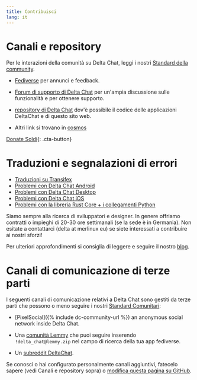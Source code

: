 ```yaml
---
title: Contribuisci
lang: it
---
```


# Canali e repository

Per le interazioni della comunità su Delta Chat, leggi i nostri [Standard della community](community-standards).

- [Fediverse](https://chaos.social/web/@delta) per annunci e feedback.

- [Forum di supporto di Delta Chat](https://support.delta.chat) per un'ampia
 discussione sulle funzionalità e per ottenere supporto.

- [repository di Delta Chat](https://github.com/deltachat/) dov'è possibile
il codice delle applicazioni DeltaChat e di questo sito web.

- Altri link si trovano in [cosmos](https://cosmos.delta.chat)

[Donate Soldi](donate){: .cta-button}

# Traduzioni e segnalazioni di errori

- [Traduzioni su Transifex](https://explore.transifex.com/delta-chat/)
- [Problemi con Delta Chat Android](https://github.com/deltachat/deltachat-android/issues)
- [Problemi con Delta Chat Desktop](https://github.com/deltachat/deltachat-desktop/issues)
- [Problemi con Delta Chat iOS](https://github.com/deltachat/deltachat-ios/issues)
- [Problemi con la libreria Rust Core + i collegamenti Python](https://github.com/deltachat/deltachat-core-rust/issues)

Siamo sempre alla ricerca di sviluppatori e designer.
In genere offriamo contratti o impieghi di 20-30 ore settimanali (se la sede è in Germania).
Non esitate a contattarci (delta at merlinux eu)
se siete interessati a contribuire ai nostri sforzi!

Per ulteriori approfondimenti si consiglia di leggere e seguire il nostro [blog](https://delta.chat/en/blog).


# Canali di comunicazione di terze parti

I seguenti canali di comunicazione relativi a Delta Chat sono gestiti da terze parti
che possono o meno seguire i nostri [Standard Comunitari](standard-comunitari):

- [PixelSocial]({% include dc-community-url %}) an anonymous
  social network inside Delta Chat.

- Una [comunità Lemmy](https://lemmy.zip/c/delta_chat)
che puoi seguire inserendo `!delta_chat@lemmy.zip`
nel campo di ricerca della tua app fediverse.

- Un [subreddit DeltaChat](https://old.reddit.com/r/DeltaChat/).

Se conosci o hai configurato personalmente canali aggiuntivi,
fatecelo sapere (vedi Canali e repository sopra)
o [modifica questa pagina su GitHub](https://github.com/deltachat/deltachat-pages/edit/master/en/contribute.md).
